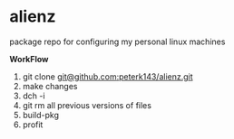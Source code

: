 alienz
======

package repo for configuring my personal linux machines

**WorkFlow**  
1. git clone [git@github.com:peterk143/alienz.git](git@github.com:peterk143/alienz.git)  
2. make changes  
3. dch -i  
4. git rm all previous versions of files  
5. build-pkg  
6. profit  
